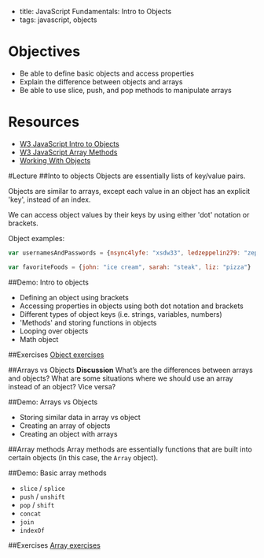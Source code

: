 - title: JavaScript Fundamentals: Intro to Objects
- tags: javascript, objects

# Objectives
* Be able to define basic objects and access properties
* Explain the difference between objects and arrays
* Be able to use slice, push, and pop methods to manipulate arrays 

# Resources
- [W3 JavaScript Intro to Objects](http://www.w3schools.com/js/js_objects.asp)
- [W3 JavaScript Array Methods](http://www.w3schools.com/jsref/jsref_obj_array.asp)
- [Working With Objects](https://developer.mozilla.org/en-US/docs/Web/JavaScript/Guide/Working_with_Objects)

#Lecture
##Into to objects
Objects are essentially lists of key/value pairs. 

Objects are similar to arrays, except each value in an object has an explicit 'key', instead of an index. 

We can access object values by their keys by using either 'dot' notation or brackets.

Object examples:
```js
var usernamesAndPasswords = {nsync4lyfe: "xsdw33", ledzeppelin279: "zep745", boring_username: "df3rds", jimbo233: "uwe9292"}
```

```js
var favoriteFoods = {john: "ice cream", sarah: "steak", liz: "pizza"}
```

##Demo: Intro to objects
- Defining an object using brackets
- Accessing properties in objects using both dot notation and brackets
- Different types of object keys (i.e. strings, variables, numbers)
- 'Methods' and storing functions in objects
- Looping over objects
- Math object

##Exercises
[Object exercises](objects-exercises.md)

##Arrays vs Objects
**Discussion** What’s are the differences between arrays and objects? What are some situations where we should use an array instead of an object? Vice versa?

##Demo: Arrays vs Objects
- Storing similar data in array vs object
- Creating an array of objects
- Creating an object with arrays

##Array methods
Array methods are essentially functions that are built into certain objects (in this case, the `Array` object). 

##Demo: Basic array methods
- `slice` / `splice`
- `push` / `unshift`
- `pop` / `shift`
- `concat`
- `join`
- `indexOf`

##Exercises
[Array exercises](array-methods-exercises.md)
